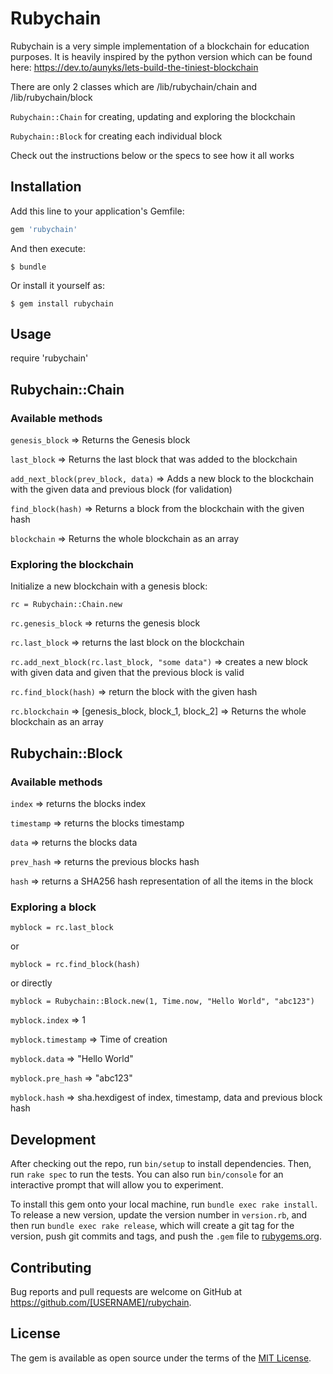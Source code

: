 # Rubychain

Rubychain is a very simple implementation of a blockchain for education purposes.
It is heavily inspired by the python version
which can be found here: https://dev.to/aunyks/lets-build-the-tiniest-blockchain

There are only 2 classes which are /lib/rubychain/chain and /lib/rubychain/block

`Rubychain::Chain` for creating, updating and exploring the blockchain

`Rubychain::Block` for creating each individual block

Check out the instructions below or the specs to see how it all works

## Installation

Add this line to your application's Gemfile:

```ruby
gem 'rubychain'
```

And then execute:

    $ bundle

Or install it yourself as:

    $ gem install rubychain

## Usage

require 'rubychain'

## Rubychain::Chain
### Available methods

`genesis_block` => Returns the Genesis block

`last_block` => Returns the last block that was added to the blockchain

`add_next_block(prev_block, data)` => Adds a new block to the blockchain with the given data and previous block (for validation)

`find_block(hash)` => Returns a block from the blockchain with the given hash

`blockchain` => Returns the whole blockchain as an array

### Exploring the blockchain

Initialize a new blockchain with a genesis block:

`rc = Rubychain::Chain.new`

`rc.genesis_block` => returns the genesis block

`rc.last_block` => returns the last block on the blockchain

`rc.add_next_block(rc.last_block, "some data")` => creates a new block with given data and given that the previous block is valid

`rc.find_block(hash)` => return the block with the given hash

`rc.blockchain` => [genesis_block, block_1, block_2] => Returns the whole blockchain as an array

## Rubychain::Block
### Available methods

`index` => returns the blocks index

`timestamp` => returns the blocks timestamp

`data` => returns the blocks data

`prev_hash` => returns the previous blocks hash

`hash` => returns a SHA256 hash representation of all the items in the block

### Exploring a block

`myblock = rc.last_block`

or

`myblock = rc.find_block(hash)`

or directly

`myblock = Rubychain::Block.new(1, Time.now, "Hello World", "abc123")`

`myblock.index` => 1

`myblock.timestamp` => Time of creation

`myblock.data` => "Hello World"

`myblock.pre_hash` => "abc123"

`myblock.hash` => sha.hexdigest of index, timestamp, data and previous block hash

## Development

After checking out the repo, run `bin/setup` to install dependencies. Then, run `rake spec` to run the tests. You can also run `bin/console` for an interactive prompt that will allow you to experiment.

To install this gem onto your local machine, run `bundle exec rake install`. To release a new version, update the version number in `version.rb`, and then run `bundle exec rake release`, which will create a git tag for the version, push git commits and tags, and push the `.gem` file to [rubygems.org](https://rubygems.org).

## Contributing

Bug reports and pull requests are welcome on GitHub at https://github.com/[USERNAME]/rubychain.

## License

The gem is available as open source under the terms of the [MIT License](https://opensource.org/licenses/MIT).
